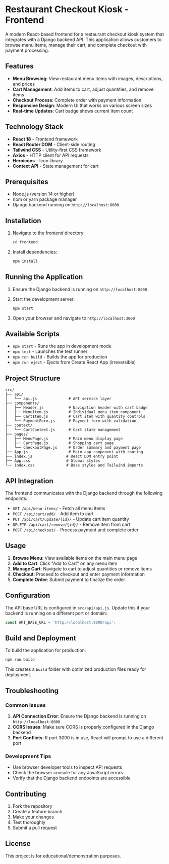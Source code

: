 # Restaurant Checkout Kiosk - Frontend

A modern React-based frontend for a restaurant checkout kiosk system that integrates with a Django backend API. This application allows customers to browse menu items, manage their cart, and complete checkout with payment processing.

## Features

- **Menu Browsing**: View restaurant menu items with images, descriptions, and prices
- **Cart Management**: Add items to cart, adjust quantities, and remove items
- **Checkout Process**: Complete order with payment information
- **Responsive Design**: Modern UI that works on various screen sizes
- **Real-time Updates**: Cart badge shows current item count

## Technology Stack

- **React 18** - Frontend framework
- **React Router DOM** - Client-side routing
- **Tailwind CSS** - Utility-first CSS framework
- **Axios** - HTTP client for API requests
- **Heroicons** - Icon library
- **Context API** - State management for cart

## Prerequisites

- Node.js (version 14 or higher)
- npm or yarn package manager
- Django backend running on `http://localhost:8000`

## Installation

1. Navigate to the frontend directory:
   ```bash
   cd frontend
   ```

2. Install dependencies:
   ```bash
   npm install
   ```

## Running the Application

1. Ensure the Django backend is running on `http://localhost:8000`

2. Start the development server:
   ```bash
   npm start
   ```

3. Open your browser and navigate to `http://localhost:3000`

## Available Scripts

- `npm start` - Runs the app in development mode
- `npm test` - Launches the test runner
- `npm run build` - Builds the app for production
- `npm run eject` - Ejects from Create React App (irreversible)

## Project Structure

```
src/
├── api/
│   └── api.js              # API service layer
├── components/
│   ├── Header.js           # Navigation header with cart badge
│   ├── MenuItem.js         # Individual menu item component
│   ├── CartItem.js         # Cart item with quantity controls
│   └── PaymentForm.js      # Payment form with validation
├── context/
│   └── CartContext.js      # Cart state management
├── pages/
│   ├── MenuPage.js         # Main menu display page
│   ├── CartPage.js         # Shopping cart page
│   └── CheckoutPage.js     # Order summary and payment page
├── App.js                  # Main app component with routing
├── index.js               # React DOM entry point
├── App.css                # Global styles
└── index.css              # Base styles and Tailwind imports
```

## API Integration

The frontend communicates with the Django backend through the following endpoints:

- `GET /api/menu-items/` - Fetch all menu items
- `POST /api/cart/add/` - Add item to cart
- `PUT /api/cart/update/{id}/` - Update cart item quantity
- `DELETE /api/cart/remove/{id}/` - Remove item from cart
- `POST /api/checkout/` - Process payment and complete order

## Usage

1. **Browse Menu**: View available items on the main menu page
2. **Add to Cart**: Click "Add to Cart" on any menu item
3. **Manage Cart**: Navigate to cart to adjust quantities or remove items
4. **Checkout**: Proceed to checkout and enter payment information
5. **Complete Order**: Submit payment to finalize the order

## Configuration

The API base URL is configured in `src/api/api.js`. Update this if your backend is running on a different port or domain:

```javascript
const API_BASE_URL = 'http://localhost:8000/api';
```

## Build and Deployment

To build the application for production:

```bash
npm run build
```

This creates a `build` folder with optimized production files ready for deployment.

## Troubleshooting

### Common Issues

1. **API Connection Error**: Ensure the Django backend is running on `http://localhost:8000`
2. **CORS Issues**: Make sure CORS is properly configured in the Django backend
3. **Port Conflicts**: If port 3000 is in use, React will prompt to use a different port

### Development Tips

- Use browser developer tools to inspect API requests
- Check the browser console for any JavaScript errors
- Verify that the Django backend endpoints are accessible

## Contributing

1. Fork the repository
2. Create a feature branch
3. Make your changes
4. Test thoroughly
5. Submit a pull request

## License

This project is for educational/demonstration purposes.
